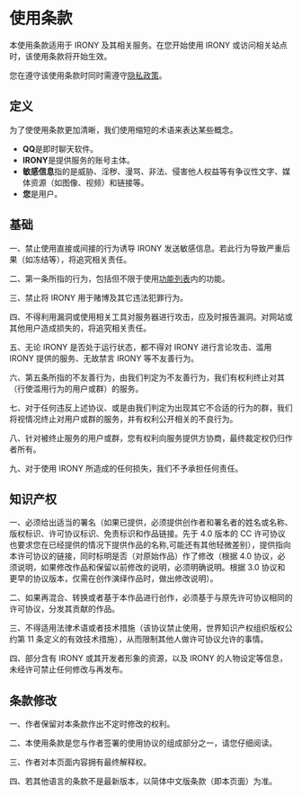 # 使用条款

本使用条款适用于 IRONY 及其相关服务。在您开始使用 IRONY 或访问相关站点时，该使用条款将开始生效。

您在遵守该使用条款时同时需遵守[隐私政策](/privacy-policy)。

## 定义

为了使使用条款更加清晰，我们使用缩短的术语来表达某些概念。

- **QQ**是即时聊天软件。
- **IRONY**是提供服务的账号主体。
- **敏感信息**指的是威胁、淫秽、漫骂、非法、侵害他人权益等有争议性文字、媒体资源（如图像、视频）和链接等。
- **您**是用户。

## 基础

一、禁止使用直接或间接的行为诱导 IRONY 发送敏感信息。若此行为导致严重后果（如冻结等），将追究相关责任。

二、第一条所指的行为，包括但不限于使用[功能列表](/help1)内的功能。

三、禁止将 IRONY 用于赌博及其它违法犯罪行为。

四、不得利用漏洞或使用相关工具对服务器进行攻击，应及时报告漏洞。对网站或其他用户造成损失的，将追究相关责任。

五、无论 IRONY 是否处于运行状态，都不得对 IRONY 进行言论攻击、滥用 IRONY 提供的服务、无故禁言 IRONY 等不友善行为。

六、第五条所指的不友善行为，由我们判定为不友善行为，我们有权利终止对其（行使滥用行为的用户或群）的服务。

七、对于任何违反上述协议、或是由我们判定为出现其它不合适的行为的群，我们将视情况终止对用户或群的服务，并有权利公开相关的不良行为。

八、针对被终止服务的用户或群，您有权利向服务提供方协商，最终裁定权仍归作者所有。

九、对于使用 IRONY 所造成的任何损失，我们不予承担任何责任。

## 知识产权

一、必须给出适当的署名（如果已提供，必须提供创作者和署名者的姓名或名称、版权标识、许可协议标识、免责标识和作品链接。先于 4.0 版本的 CC 许可协议也要求您在已经提供的情况下提供作品的名称,可能还有其他轻微差别），提供指向本许可协议的链接，同时标明是否（对原始作品）作了修改（根据 4.0 协议，必须说明，如果修改作品和保留以前修改的说明，必须明确说明。根据 3.0 协议和更早的协议版本，仅需在创作演绎作品时，做出修改说明）。

二、如果再混合、转换或者基于本作品进行创作，必须基于与原先许可协议相同的许可协议，分发其贡献的作品。

三、不得适用法律术语或者技术措施（该协议禁止使用，世界知识产权组织版权公约第 11 条定义的有效技术措施），从而限制其他人做许可协议允许的事情。

四、部分含有 IRONY 或其开发者形象的资源，以及 IRONY 的人物设定等信息，未经许可禁止任何修改与再发布。

## 条款修改

一、作者保留对本条款作出不定时修改的权利。

二、本使用条款是您与作者签署的使用协议的组成部分之一，请您仔细阅读。

三、作者对本页面内容拥有最终解释权。

四、若其他语言的条款不是最新版本，以简体中文版条款（即本页面）为准。
